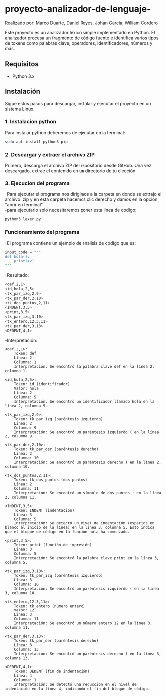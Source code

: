 # proyecto-analizador-de-lenguaje-
Realizado por: Marco Duarte, Daniel Reyes, Johan Garcia, William Cordero


Este proyecto es un analizador léxico simple implementado en Python. El analizador procesa un fragmento de código fuente e identifica varios tipos de tokens como palabras clave, operadores, identificadores, números y más.

## Requisitos

- Python 3.x

## Instalación

Sigue estos pasos para descargar, instalar y ejecutar el proyecto en un sistema Linux.

### 1. Instalacion python

Para instalar python deberemos de ejecutar en la terminal:
```bash
sudo apt install python3-pip
```

### 2. Descargar y extraer el archivo ZIP

Primero, descarga el archivo ZIP del repositorio desde GitHub. Una vez descargado, extrae el contenido en un directorio de tu elección

### 3. Ejecucion del programa

-Para ejecutar el programa nos dirigimos a la carpeta en donde se extrajo el archivo .zip y en esta carpeta hacemos clic derecho y damos en la opcion "abrir en terminal" <br/> 
-para ejecutarlo solo necesitaremos poner esta linea de codigo: 

```bash
python3 lexer.py
```
### Funcionamiento del programa
-El programa contiene un ejemplo de analisis de codigo que es:

```bash
input_code = """
def hola():
    print(12)
"""
```

-Resultado:

```bash
<def,2,1>
<id,hola,2,5>
<tk_par_izq,2,9>
<tk_par_der,2,10>
<tk_dos_puntos,2,11>
<INDENT,3,5>
<print,3,5>
<tk_par_izq,3,10>
<tk_entero,12,3,11>
<tk_par_der,3,13>
<DEDENT,4,1>

```

-Interpretación:

    <def,2,1>:
        Token: def
        Línea: 2
        Columna: 1
        Interpretación: Se encontró la palabra clave def en la línea 2, columna 1.

    <id,hola,2,5>:
        Token: id (identificador)
        Valor: hola
        Línea: 2
        Columna: 5
        Interpretación: Se encontró un identificador llamado hola en la línea 2, columna 5.

    <tk_par_izq,2,9>:
        Token: tk_par_izq (paréntesis izquierdo)
        Línea: 2
        Columna: 9
        Interpretación: Se encontró un paréntesis izquierdo ( en la línea 2, columna 9.

    <tk_par_der,2,10>:
        Token: tk_par_der (paréntesis derecho)
        Línea: 2
        Columna: 10
        Interpretación: Se encontró un paréntesis derecho ) en la línea 2, columna 10.

    <tk_dos_puntos,2,11>:
        Token: tk_dos_puntos (dos puntos)
        Línea: 2
        Columna: 11
        Interpretación: Se encontró un símbolo de dos puntos : en la línea 2, columna 11.

    <INDENT,3,5>:
        Token: INDENT (indentación)
        Línea: 3
        Columna: 5
        Interpretación: Se detectó un nivel de indentación (espacios en blanco al inicio de la línea) en la línea 3, columna 5. Esto indica que el bloque de código en la función hola ha comenzado.

    <print,3,5>:
        Token: print (función de impresión)
        Línea: 3
        Columna: 5
        Interpretación: Se encontró la palabra clave print en la línea 3, columna 5.

    <tk_par_izq,3,10>:
        Token: tk_par_izq (paréntesis izquierdo)
        Línea: 3
        Columna: 10
        Interpretación: Se encontró un paréntesis izquierdo ( en la línea 3, columna 10.

    <tk_entero,12,3,11>:
        Token: tk_entero (número entero)
        Valor: 12
        Línea: 3
        Columna: 11
        Interpretación: Se encontró un número entero 12 en la línea 3, columna 11.

    <tk_par_der,3,13>:
        Token: tk_par_der (paréntesis derecho)
        Línea: 3
        Columna: 13
        Interpretación: Se encontró un paréntesis derecho ) en la línea 3, columna 13.

    <DEDENT,4,1>:
        Token: DEDENT (fin de indentación)
        Línea: 4
        Columna: 1
        Interpretación: Se detectó una reducción en el nivel de indentación en la línea 4, indicando el fin del bloque de código.




